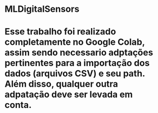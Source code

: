 # MLDigitalSensors

# Esse trabalho foi realizado completamente no Google Colab, assim sendo necessario adptações pertinentes para a importação dos dados (arquivos CSV) e seu path. Além disso, qualquer outra adpatação deve ser levada em conta.
